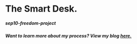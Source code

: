 # The Smart Desk.
<h5> sep10-freedom-project <h5>
 <p> Want to learn more about my process? View my blog <a href="https://docs.google.com/document/d/1DsrfV8iPjcMOBRLm7r2hKsxf0o5yzFPjlrA-JHFPYi8/edit?usp=sharing">here.</a> </p>